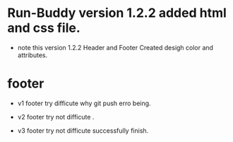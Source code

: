 # Run-Buddy version 1.2.2 added html and css file.

* note this version 1.2.2 Header and Footer Created desigh color and attributes.

# footer

*   v1 footer try difficute why git push erro being.


*   v2 footer try not difficute .

*   v3 footer try not difficute successfully finish.